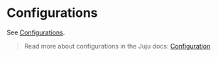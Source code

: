 # Configurations

See [Configurations](https://charmhub.io/github-runner/configure).

> Read more about configurations in the Juju docs: [Configuration](https://juju.is/docs/juju/configuration)
